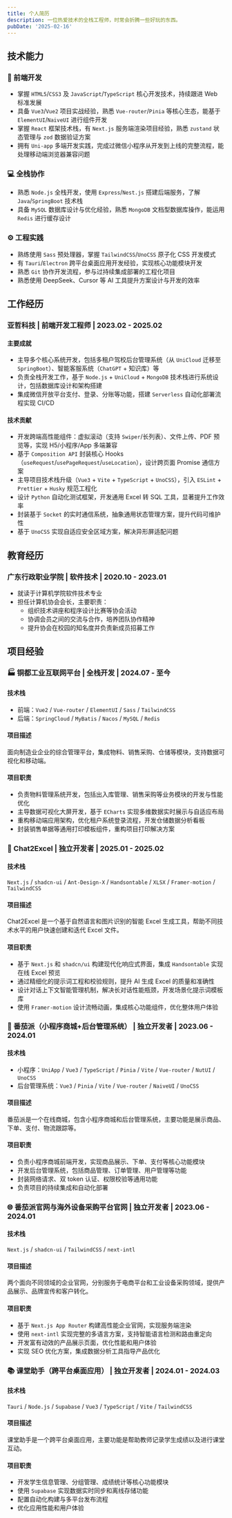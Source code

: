 ```yaml
---
title: 个人简历
description: 一位热爱技术的全栈工程师，时常会折腾一些好玩的东西。
pubDate: '2025-02-16'
---
```


## 技术能力

### 🚀 前端开发
- 掌握 `HTML5`/`CSS3` 及 `JavaScript`/`TypeScript` 核心开发技术，持续跟进 Web 标准发展
- 具备 `Vue3`/`Vue2` 项目实战经验，熟悉 `Vue-router`/`Pinia` 等核心生态，能基于 `ElementUI`/`NaiveUI` 进行组件开发
- 掌握 `React` 框架技术栈，有 `Next.js` 服务端渲染项目经验，熟悉 `zustand` 状态管理与 `zod` 数据验证方案
- 拥有 `Uni-app` 多端开发实践，完成过微信小程序从开发到上线的完整流程，能处理移动端浏览器兼容问题

### 💻 全栈协作
- 熟悉 `Node.js` 全栈开发，使用 `Express`/`Nest.js` 搭建后端服务，了解 `Java`/`SpringBoot` 技术栈
- 具备 `MySQL` 数据库设计与优化经验，熟悉 `MongoDB` 文档型数据库操作，能运用 `Redis` 进行缓存设计

### ⚙️ 工程实践
- 熟练使用 `Sass` 预处理器，掌握 `TailwindCSS`/`UnoCSS` 原子化 CSS 开发模式
- 有 `Tauri`/`Electron` 跨平台桌面应用开发经验，实现核心功能模块开发
- 熟悉 `Git` 协作开发流程，参与过持续集成部署的工程化项目
- 熟悉使用 DeepSeek、Cursor 等 AI 工具提升方案设计与开发的效率

## 工作经历

### 亚哲科技 | 前端开发工程师 | 2023.02 - 2025.02

#### 主要成就
- 主导多个核心系统开发，包括多租户驾校后台管理系统（从 `UniCloud` 迁移至 `SpringBoot`）、智能客服系统（`ChatGPT` + 知识库）等
- 负责全栈开发工作，基于 `Node.js` + `UniCloud` + `MongoDB` 技术栈进行系统设计，包括数据库设计和架构搭建
- 集成微信开放平台支付、登录、分账等功能，搭建 `Serverless` 自动化部署流程实现 CI/CD

#### 技术贡献
- 开发跨端高性能组件：虚拟滚动（支持 `Swiper`/长列表）、文件上传、PDF 预览等，实现 H5/小程序/App 多端兼容
- 基于 `Composition API` 封装核心 Hooks（`useRequest`/`usePageRequest`/`useLocation`），设计跨页面 Promise 通信方案
- 主导项目技术栈升级（`Vue3` + `Vite` + `TypeScript` + `UnoCSS`），引入 `ESLint` + `Prettier` + `Husky` 规范工程化
- 设计 `Python` 自动化测试框架，开发通用 Excel 转 SQL 工具，显著提升工作效率
- 封装基于 `Socket` 的实时通信系统，抽象通用状态管理方案，提升代码可维护性
- 基于 `UnoCSS` 实现自适应安全区域方案，解决异形屏适配问题

## 教育经历

### 广东行政职业学院 | 软件技术 | 2020.10 - 2023.01
- 就读于计算机学院软件技术专业
- 担任计算机协会会长，主要职责：
  - 组织技术讲座和程序设计比赛等协会活动
  - 协调会员之间的交流与合作，培养团队协作精神
  - 提升协会在校园的知名度并负责新成员招募工作

## 项目经验

### 🏭 铜都工业互联网平台 | 全栈开发 | 2024.07 - 至今

#### 技术栈
- 前端：`Vue2` / `Vue-router` / `ElementUI` / `Sass` / `TailwindCSS`
- 后端：`SpringCloud` / `MyBatis` / `Nacos` / `MySQL` / `Redis`

#### 项目描述
面向制造业企业的综合管理平台，集成物料、销售采购、仓储等模块，支持数据可视化和移动端。

#### 项目职责
- 负责物料管理系统开发，包括出入库管理、销售采购等业务模块的开发与性能优化
- 主导数据可视化大屏开发，基于 `ECharts` 实现多维数据实时展示与自适应布局
- 重构移动端应用架构，优化租户系统登录流程，开发仓储数据分析看板
- 封装销售单据等通用打印模板组件，重构项目打印解决方案

### 🤖 Chat2Excel | 独立开发者 | 2025.01 - 2025.02

#### 技术栈
`Next.js` / `shadcn-ui` / `Ant-Design-X` / `Handsontable` / `XLSX` / `Framer-motion` / `TailwindCSS`

#### 项目描述
Chat2Excel 是一个基于自然语言和图片识别的智能 Excel 生成工具，帮助不同技术水平的用户快速创建和迭代 Excel 文件。

#### 项目职责
- 基于 `Next.js` 和 `shadcn/ui` 构建现代化响应式界面，集成 `Handsontable` 实现在线 Excel 预览
- 通过精细化的提示词工程和校验规则，提升 AI 生成 Excel 的质量和准确性
- 设计对话上下文智能管理机制，解决长对话性能瓶颈，开发场景化提示词模板库
- 使用 `Framer-motion` 设计流畅动画，集成核心功能组件，优化整体用户体验

### 🍅 番茄派（小程序商城+后台管理系统） | 独立开发者 | 2023.06 - 2024.01

#### 技术栈
- 小程序：`UniApp` / `Vue3` / `TypeScript` / `Pinia` / `Vite` / `Vue-router` / `NutUI` / `UnoCSS`
- 后台管理系统：`Vue3` / `Pinia` / `Vite` / `Vue-router` / `NaiveUI` / `UnoCSS`

#### 项目描述
番茄派是一个在线商城，包含小程序商城和后台管理系统，主要功能是展示商品、下单、支付、物流跟踪等。

#### 项目职责
- 负责小程序商城前端开发，实现商品展示、下单、支付等核心功能模块
- 开发后台管理系统，包括商品管理、订单管理、用户管理等功能
- 封装网络请求、双 token 认证、权限校验等通用功能
- 负责项目的持续集成和自动化部署

### 🌐 番茄派官网与海外设备采购平台官网 | 独立开发者 | 2023.06 - 2024.01

#### 技术栈
`Next.js` / `shadcn-ui` / `TailwindCSS` / `next-intl`

#### 项目描述
两个面向不同领域的企业官网，分别服务于电商平台和工业设备采购领域，提供产品展示、品牌宣传和客户转化。

#### 项目职责
- 基于 `Next.js App Router` 构建高性能企业官网，实现服务端渲染
- 使用 `next-intl` 实现完整的多语言方案，支持智能语言检测和路由重定向
- 开发富有动效的产品展示页面，优化性能和用户体验
- 实现 SEO 优化方案，集成数据分析工具指导产品优化

### 📚 课堂助手（跨平台桌面应用） | 独立开发者 | 2024.01 - 2024.03

#### 技术栈
`Tauri` / `Node.js` / `Supabase` / `Vue3` / `TypeScript` / `Vite` / `TailwindCSS`

#### 项目描述
课堂助手是一个跨平台桌面应用，主要功能是帮助教师记录学生成绩以及进行课堂互动。

#### 项目职责
- 开发学生信息管理、分组管理、成绩统计等核心功能模块
- 使用 `Supabase` 实现数据实时同步和离线存储功能
- 配置自动化构建与多平台发布流程
- 优化应用性能和用户体验
